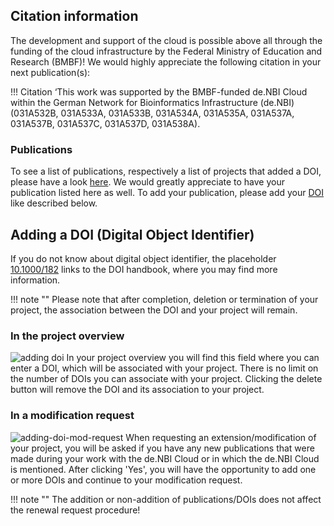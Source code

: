 ## Citation information
The development and support of the cloud is possible above all through the funding of the cloud infrastructure by the Federal Ministry of Education and Research (BMBF)! We would highly appreciate the following citation in your next publication(s):

!!! Citation 
    ‘This work was supported by the BMBF-funded de.NBI Cloud within the German Network for Bioinformatics Infrastructure (de.NBI) (031A532B, 031A533A, 031A533B, 031A534A, 031A535A, 031A537A, 031A537B, 031A537C, 031A537D, 031A538A).

### Publications
To see a list of publications, respectively a list of projects that added a DOI, please have a look [here](https://cloud.denbi.de/publications/). We would greatly appreciate to have your publication listed here as well. To add your publication, please add your [DOI](#adding-a-doi-digital-object-identifier) like described below.

## Adding a DOI (Digital Object Identifier)
If you do not know about digital object identifier, the placeholder [10.1000/182](https://doi.org/10.1000/182) links to the DOI handbook, where you may find more information.

!!! note ""
    Please note that after completion, deletion or termination of your project, the association between the DOI and your project will remain.

### In the project overview
![adding doi](portal/img/adding_doi.png)
In your project overview you will find this field where you can enter a DOI, which will be associated with your project. There is no limit on the number of DOIs you can associate with your project. Clicking the delete button will remove the DOI and its association to your project.  

### In a modification request
![adding-doi-mod-request](portal/img/adding_doi_mod_req.png)
When requesting an extension/modification of your project, you will be asked if you have any new publications that were made during your work with the de.NBI Cloud or in which the de.NBI Cloud is mentioned. After clicking 'Yes', you will have the opportunity to add one or more DOIs and continue to your modification request.

!!! note ""
    The addition or non-addition of publications/DOIs does not affect the renewal request procedure!

